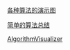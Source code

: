
[各种算法的演示图](https://visualgo.net/zh)

[简单的算法总结](http://blog.csdn.net/owen1190/article/details/76215932)

[AlgorithmVisualizer](https://github.com/parkjs814/AlgorithmVisualizer)